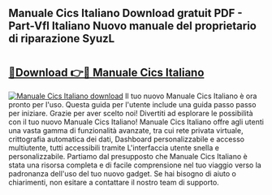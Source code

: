 ## Manuale Cics Italiano Download gratuit PDF - Part-Vfl Italiano Nuovo manuale del proprietario di riparazione SyuzL

# <h2><a href="http://dfd640.blite.top/?on=Manuale+Cics+Italiano">🔗Download 👉🔴 Manuale Cics Italiano</a></h2>

[![Manuale Cics Italiano download](https://i.imgur.com/lujVjoI.png)](http://dfd640.blite.top/?on=Manuale+Cics+Italiano)
Il tuo nuovo Manuale Cics Italiano è ora pronto per l'uso. Questa guida per l'utente include una guida passo passo per iniziare. Grazie per aver scelto noi! Divertiti ad esplorare le possibilità con il tuo nuovo Manuale Cics Italiano! Manuale Cics Italiano offre agli utenti una vasta gamma di funzionalità avanzate, tra cui rete privata virtuale, crittografia automatica dei dati, Dashboard personalizzabile e accesso multiutente, tutti accessibili tramite L'interfaccia utente snella e personalizzabile. Partiamo dal presupposto che Manuale Cics Italiano è stata una risorsa completa e di facile comprensione nel tuo viaggio verso la padronanza dell'uso del tuo nuovo gadget. Se hai bisogno di aiuto o chiarimenti, non esitare a contattare il nostro team di supporto.
